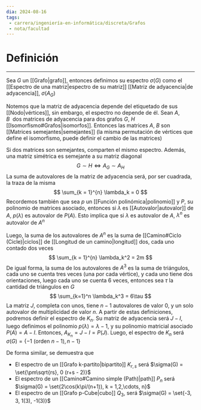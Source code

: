 ```yaml
---
dia: 2024-08-16
tags: 
 - carrera/ingeniería-en-informática/discreta/Grafos
 - nota/facultad
---
```

# Definición
---
Sea $G$ un [[Grafo|grafo]], entonces definimos su espectro $\sigma(G)$ como el [[Espectro de una matriz|espectro de su matriz]] [[Matriz de adyacencia|de adyacencia]], $\sigma\big( A_G \big)$

Notemos que la matriz de adyacencia depende del etiquetado de sus [[Nodo|vértices]], sin embargo, el espectro no depende de él. Sean $A$, $B$  dos matrices de adyacencia para dos grafos $G$, $H$ [[Isomorfismo#Grafos|isomorfos]]. Entonces las matrices $A$, $B$ son [[Matrices semejantes|semejantes]] (la misma permutación de vértices que define el isomorfismo, puede definir el cambio de las matrices)

Si dos matrices son semejantes, comparten el mismo espectro. Además, una matriz simétrica es semejante a su matriz diagonal $$ G \sim H \iff A_G \sim A_H $$
La suma de autovalores de la matriz de adyacencia será, por ser cuadrada, la traza de la misma $$ \sum_{k = 1}^{n} \lambda_k = 0 $$
Recordemos también que sea $p$ un [[Función polinómica|polinomio]] y $P$, su polinomio de matrices asociado, entonces si $\lambda$ es [[Autovalor|autovalor]] de $A$, $p(\lambda)$ es autovalor de $P(A)$. Esto implica que si $\lambda$ es autovalor de $A$, $\lambda^n$ es autovalor de $A^n$

Luego, la suma de los autovalores de $A^n$ es la suma de [[Camino#Ciclo (Cicle)|ciclos]] de [[Longitud de un camino|longitud]] dos, cada uno contado dos veces $$ \sum_{k = 1}^{n} \lambda_k^2 = 2m $$
De igual forma, la suma de los autovalores de $A^3$ es la suma de triángulos, cada uno se cuenta tres veces (una por cada vértice), y cada uno tiene dos orientaciones, luego cada uno se cuenta 6 veces, entonces sea $\tau$ la cantidad de triángulos en $G$ $$ \sum_{k=1}^n \lambda_k^3 = 6\tau $$
La matriz $J$, completa con unos, tiene $n-1$ autovalores de valor $0$, y un solo autovalor de multiplicidad de valor $n$. A partir de estas definiciones, podremos definir el espectro de $K_n$. Su matriz de adyacencia será $J - I$, luego definimos el polinomio $p(\lambda) = \lambda -1$, y su polinomio matricial asociado $P(A) = A - I$. Entonces, $A_{K_n} = J - I = P(J)$. Luego, el espectro de $K_n$ será $\sigma(G) = \{-1\ (\text{orden }n-1), n-1\}$

De forma similar, se demuestra que
* El espectro de un [[Grafo k-partito|bipartito]] $K_{r,s}$ será $\sigma(G) = \set{\pm\sqrt{rs}, 0 (r+s - 2)}$
* El espectro de un [[Camino#Camino simple (Path)|path]] $P_n$ será $\sigma(G) = \set{2\cos(k\pi/(n+1)), k = 1,2,\cdots, n}$
* El espectro de un [[Grafo p-Cube|cubo]] $Q_3$, será $\sigma(G) = \set{-3, 3, 1(3), -1(3)}$